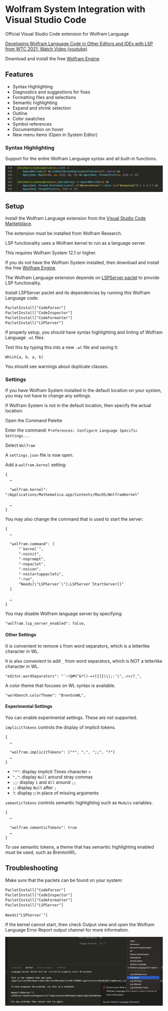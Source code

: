 # Wolfram System Integration with Visual Studio Code

Official Visual Studio Code extension for Wolfram Language

[Developing Wolfram Language Code in Other Editors and IDEs with LSP from WTC 2021: Watch Video (youtube)](https://www.youtube.com/watch?v=nXVEOUMZbzQ)

Download and install the free [Wolfram Engine](https://www.wolfram.com/engine/)


## Features

* Syntax Highlighting
* Diagnostics and suggestions for fixes
* Formatting files and selections
* Semantic highlighting
* Expand and shrink selection
* Outline
* Color swatches
* Symbol references
* Documentation on hover
* New menu items (Open in System Editor)

### Syntax Highlighting

Support for the entire Wolfram Language syntax and all built-in functions.

![highlighting](docs/highlighting.png)


## Setup

<!--  filter me START -->
Install the Wolfram Language extension from the [Visual Studio Code Marketplace](https://marketplace.visualstudio.com/items?itemName=WolframResearch.wolfram).

The extension must be installed from Wolfram Research.
<!--  filter me END -->

LSP functionality uses a Wolfram kernel to run as a language server.

This requires Wolfram System 12.1 or higher.

If you do not have the Wolfram System installed, then download and install the free [Wolfram Engine](https://www.wolfram.com/engine/).

The Wolfram Language extension depends on [LSPServer paclet](https://github.com/WolframResearch/lspserver) to provide LSP functionality.

Install LSPServer paclet and its dependencies by running this Wolfram Language code:
```
PacletInstall["CodeParser"]
PacletInstall["CodeInspector"]
PacletInstall["CodeFormatter"]
PacletInstall["LSPServer"]
```

If properly setup, you should have syntax highlighting and linting of Wolfram Language `.wl` files.

Test this by typing this into a new `.wl` file and saving it:
```
Which[a, b, a, b]
```

You should see warnings about duplicate clauses.


### Settings

If you have Wolfram System installed in the default location on your system, you may not have to change any settings.

If Wolfram System is not in the default location, then specify the actual location:

Open the Command Palette

Enter the command:
`Preferences: Configure Language Specific Settings...`

Select `Wolfram`

A `settings.json` file is now open.

Add a `wolfram.kernel` setting:
```
{
  …

  "wolfram.kernel": "/Applications/Mathematica.app/Contents/MacOS/WolframKernel"

  …
}

```

You may also change the command that is used to start the server:
```
{
  …

  "wolfram.command": [
      "`kernel`",
      "-noinit",
      "-noprompt",
      "-nopaclet",
      "-noicon",
      "-nostartuppaclets",
      "-run",
      "Needs[\"LSPServer`\"];LSPServer`StartServer[]"
  ]

  …
}
```

You may disable Wolfram language server by specifying:
```
"wolfram.lsp_server_enabled": false,
```

#### Other Settings

It is convenient to remove `$` from word separators, which is a letterlike character in WL.

It is also convenient to add `_` from word separators, which is NOT a letterlike character in WL.

```
"editor.wordSeparators": "`~!@#%^&*()-=+[{]}\\|;:'\",.<>/?_",
```

A color theme that focuses on WL syntax is available.

```
"workbench.colorTheme": "BrentonWL",
```


#### Experimental Settings

You can enable experimental settings. These are not supported.

`implicitTokens` controls the display of implicit tokens.
```
{
  …

  "wolfram.implicitTokens": ["*", ",", ";;", "?"]
  …
}
```

* `"*"`: display implicit Times character `×`
* `","`: display `Null` around stray commas
* `;;`: display `1` and `All` around `;;`
* `;`: display `Null` after `;`
* `?`: display `□` in place of missing arguments


`semanticTokens` controls semantic highlighting such as `Module` variables.

```
{
  …

  "wolfram.semanticTokens": true
  …
}
```

To use semantic tokens, a theme that has semantic highlighting enabled must be used, such as BrentonWL.


## Troubleshooting

Make sure that the paclets can be found on your system:
```
PacletInstall["CodeParser"]
PacletInstall["CodeInspector"]
PacletInstall["CodeFormatter"]
PacletInstall["LSPServer"]

Needs["LSPServer`"]
```

If the kernel cannot start, then check Output view and open the Wolfram Language Error Report output channel for more information.

![error report](docs/error-report.png)

